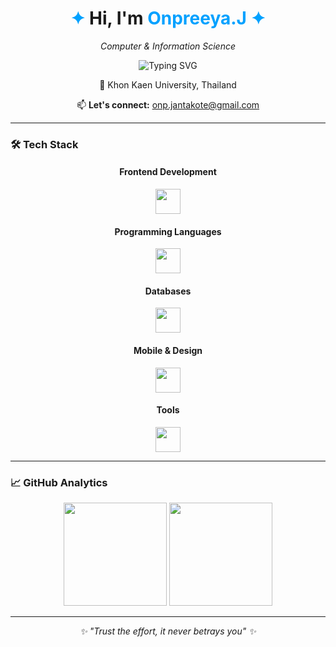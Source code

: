 <h1 align="center">
  <span style="color:#00A1FF;">✦</span> Hi, I'm <span style="color:#00A1FF;">Onpreeya.J</span> <span style="color:#00A1FF;">✦</span>
</h1>

<p align="center">
  <em>Computer & Information Science</em>
</p>

<p align="center">
  <img src="https://readme-typing-svg.demolab.com?font=Fira+Code&weight=500&size=20&duration=4000&pause=800&color=00A1FF&center=true&vCenter=true&width=500&lines=Exploring+the+digital+frontier;Creating+intuitive+UX/UI;Learning+and+growing+every+day+%F0%9F%8E%93" alt="Typing SVG" />
</p>

<div align="center">
  
  📍 Khon Kaen University, Thailand
  
  📫 **Let's connect:** [onp.jantakote@gmail.com](mailto:onp.jantakote@gmail.com)
  
</div>

---

### 🛠️ Tech Stack

<div align="center">
  
  #### Frontend Development
  <img src="https://skillicons.dev/icons?i=html,css,js,nextjs,bootstrap,tailwind" height="40" />
  
  #### Programming Languages
  <img src="https://skillicons.dev/icons?i=python,php,dart" height="40" />
  
  #### Databases
  <img src="https://skillicons.dev/icons?i=mysql,mongodb,firebase" height="40" />
  
  #### Mobile & Design
  <img src="https://skillicons.dev/icons?i=flutter,figma,ps,ai" height="40" />
  
  #### Tools
  <img src="https://skillicons.dev/icons?i=git,github,vscode,postman" height="40" />
  
</div>

---

### 📈 GitHub Analytics

<div align="center">
  
  <img src="https://github-readme-stats.vercel.app/api?username=Onpreeya-Jantakote&show_icons=true&hide_title=true&hide_border=true&theme=algolia&bg_color=00000000&text_color=00A1FF&icon_color=00A1FF&title_color=00A1FF" height="165" />
  <img src="https://github-readme-stats.vercel.app/api/top-langs/?username=Onpreeya-Jantakote&layout=compact&hide_title=true&hide_border=true&theme=algolia&bg_color=00000000&text_color=00A1FF&title_color=00A1FF" height="165" />
  
</div>

---

<div align="center">
  
  <em>✨ "Trust the effort, it never betrays you" ✨</em>
  
</div>
